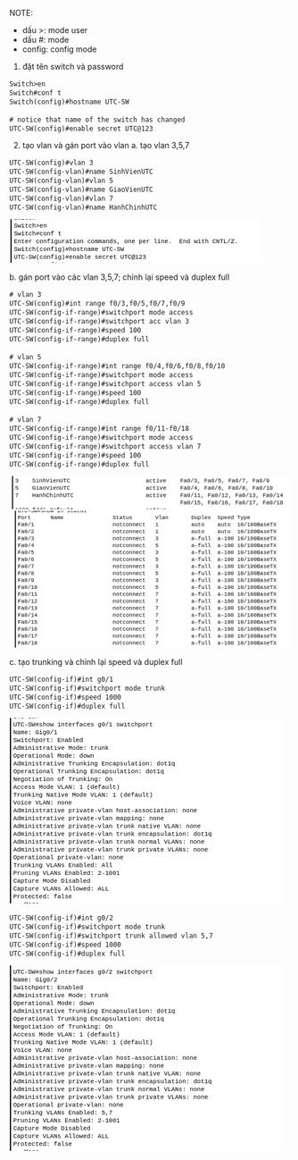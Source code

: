 

NOTE: 
+ dấu >: mode user 
+ dấu #: mode 
+ config: config mode

1. đặt tên switch và password 
```
Switch>en
Switch#conf t
Switch(config)#hostname UTC-SW

# notice that name of the switch has changed 
UTC-SW(config)#enable secret UTC@123
```

2. tạo vlan và gán port vào vlan
a. tạo vlan 3,5,7
```
UTC-SW(config)#vlan 3
UTC-SW(config-vlan)#name SinhVienUTC
UTC-SW(config-vlan)#vlan 5
UTC-SW(config-vlan)#name GiaoVienUTC
UTC-SW(config-vlan)#vlan 7
UTC-SW(config-vlan)#name HanhChinhUTC
```
![](https://github.com/An-Huy/network-amdinistartor/blob/main/vlan-trunking/Lab_images/1.png)

b. gán port vào các vlan 3,5,7; chỉnh lại speed và duplex full
```
# vlan 3
UTC-SW(config)#int range f0/3,f0/5,f0/7,f0/9
UTC-SW(config-if-range)#switchport mode access 
UTC-SW(config-if-range)#switchport acc vlan 3
UTC-SW(config-if-range)#speed 100
UTC-SW(config-if-range)#duplex full

# vlan 5
UTC-SW(config-if-range)#int range f0/4,f0/6,f0/8,f0/10
UTC-SW(config-if-range)#switchport mode access
UTC-SW(config-if-range)#switchport access vlan 5
UTC-SW(config-if-range)#speed 100
UTC-SW(config-if-range)#duplex full

# vlan 7
UTC-SW(config-if-range)#int range f0/11-f0/18
UTC-SW(config-if-range)#switchport mode access
UTC-SW(config-if-range)#switchport access vlan 7
UTC-SW(config-if-range)#speed 100
UTC-SW(config-if-range)#duplex full
```
![](https://github.com/An-Huy/network-amdinistartor/blob/main/vlan-trunking/Lab_images/2.png)
![](https://github.com/An-Huy/network-amdinistartor/blob/main/vlan-trunking/Lab_images/3.png)

c. tạo trunking và chỉnh lại speed và duplex full
```
UTC-SW(config-if)#int g0/1
UTC-SW(config-if)#switchport mode trunk
UTC-SW(config-if)#speed 1000
UTC-SW(config-if)#duplex full
```
![](https://github.com/An-Huy/network-amdinistartor/blob/main/vlan-trunking/Lab_images/4.png)

```
UTC-SW(config-if)#int g0/2
UTC-SW(config-if)#switchport mode trunk
UTC-SW(config-if)#switchport trunk allowed vlan 5,7
UTC-SW(config-if)#speed 1000
UTC-SW(config-if)#duplex full
```
![](https://github.com/An-Huy/network-amdinistartor/blob/main/vlan-trunking/Lab_images/5.png)